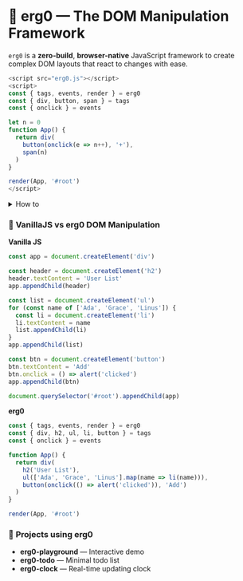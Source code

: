 ﻿# 🧩 **erg0** — The DOM Manipulation Framework

`erg0` is a **zero-build**, **browser-native** JavaScript framework
to create complex DOM layouts that react to changes with ease.

```js
<script src="erg0.js"></script>
<script>
const { tags, events, render } = erg0
const { div, button, span } = tags
const { onclick } = events

let n = 0
function App() {
  return div(
    button(onclick(e => n++), '+'),
    span(n)
  )
}

render(App, '#root')
</script>
```

<details>
  <summary>How to</summary>

**1️⃣ Import the library**

```html
<script src="erg0.js"></script>
```

**2️⃣ Import the *producers***

`erg0` provides `tags.*` and a few other *producers*.

`tags.*` return `VNode`s and accept `props.*`, `events.*` and `style` returning *props* to modify its attributes.

`style` accepts `css.*` *producers*

```js
const { tags, props, events, css, style, render, notify } = erg0
const { div, button, span, h1 } = tags
const { id, className } = props
const { color, background, display } = css
```

**3️⃣ Write the layout**

`tags.*` accept strings, numbers, other `VNode`s, and *props* in any order.

```js
// define our own App "component"
function App() {
  return div(
    h1('Counter'),
    button('+'),
    span(0)
  )
}
```

**4️⃣ Add attributes and styles**

`tags.*` concatenate multiple `className` *props* and overwrite any other *props*. There are multiple types of syntax allowed for `props.*`. 

```js
const { id, className } = props

id`myID` // tag template version

className('myID') // regular function version

div(
  className`button`,
  className`active`, // classNames provided multiple times are concatenated
)
```

`style` is a *prop* producer accepting `css.*`.

```js
style(
    color`blue`,
    display`block`,
)
```

```js
function App() {
  return div(
    h1('Counter'),
    button(
      id('btn'),
      className('round'),
      style(color`blue`),
      '+'
    ),
    span(0)
  )
}
```

**5️⃣ Assign event listeners and modify state**

`events.*` attach event listeners and make DOM updates happen when they are triggered.

Provide a falsy value as a second argument to an `events.*` to suppress DOM updates.

Use `notify` to forcefully update DOM.

```js
onclick(e=>alert('hello'), false) // will not trigger DOM updates

setInterval(() => {
  count++
  notify() // will trigger DOM updates
}, 1000)
```

A cool trick is to use `!notify` as a falsy value to make it more descriptive:

```js
onclick(e=>alert('hello'), !notify) // will not trigger DOM updates
```

```js
let count = 0

function App() {
  return div(
    h1('Counter'),
    button(
      id('btn'),
      className('round'),
      style(color`blue`),
      onclick(e => count++), // triggers a DOM updates efficiently
      '+'
    ),
    span(count)
  )
}
```

**6️⃣ Render**

`render` performs the first DOM render.

Subsequent DOM updates are handled automatically by event producers.

```js
render(App, '#root')
```

</details>

### 🧠 **VanillaJS vs erg0 DOM Manipulation**

**Vanilla JS**

```js
const app = document.createElement('div')

const header = document.createElement('h2')
header.textContent = 'User List'
app.appendChild(header)

const list = document.createElement('ul')
for (const name of ['Ada', 'Grace', 'Linus']) {
  const li = document.createElement('li')
  li.textContent = name
  list.appendChild(li)
}
app.appendChild(list)

const btn = document.createElement('button')
btn.textContent = 'Add'
btn.onclick = () => alert('clicked')
app.appendChild(btn)

document.querySelector('#root').appendChild(app)
```

**erg0**

```js
const { tags, events, render } = erg0
const { div, h2, ul, li, button } = tags
const { onclick } = events

function App() {
  return div(
    h2('User List'),
    ul(['Ada', 'Grace', 'Linus'].map(name => li(name))),
    button(onclick(() => alert('clicked')), 'Add')
  )
}

render(App, '#root')
```

### 🧩 **Projects using erg0**

* **erg0-playground** — Interactive demo
* **erg0-todo** — Minimal todo list
* **erg0-clock** — Real-time updating clock

